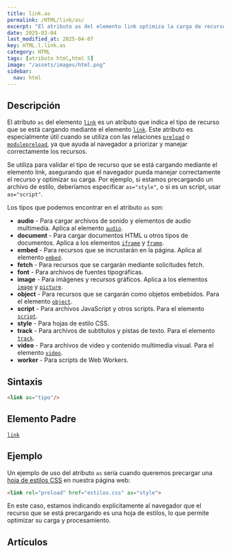 ```yaml
---
title: link.as
permalink: /HTML/link/as/
excerpt: "El atributo as del elemento link optimiza la carga de recursos en HTML."
date: 2025-03-04
last_modified_at: 2025-04-07
key: HTML.l.link.as
category: HTML
tags: [atributo html,html 5]
image: "/assets/images/html.png"
sidebar:
  nav: html
---
```


## Descripción


El atributo `as` del elemento [`link`](https://www.w3api.com/HTML/link/) es un atributo que indica el tipo de recurso que se está cargando mediante el elemento [`link`](https://www.w3api.com/HTML/link/). Este atributo es especialmente útil cuando se utiliza con las relaciones [`preload`](https://www.w3api.com/HTML/link/preload/) o [`modulepreload`](https://www.w3api.com/HTML/link/modulepreload/), ya que ayuda al navegador a priorizar y manejar correctamente los recursos.


Se utiliza para validar el tipo de recurso que se está cargando mediante el elemento link, asegurando que el navegador pueda manejar correctamente el recurso y optimizar su carga. Por ejemplo, si estamos precargando un archivo de estilo, deberíamos especificar `as="style"`, o si es un script, usar `as="script"`.


Los tipos que podemos encontrar en el atributo `as` son:

- **audio** - Para cargar archivos de sonido y elementos de audio multimedia. Aplica al elemento [`audio`](https://www.w3api.com/HTML/audio/).
- **document** - Para cargar documentos HTML u otros tipos de documentos. Aplica a los elementos [`iframe`](https://www.w3api.com/HTML/iframe/) y [`frame`](https://www.w3api.com/HTML/frame/).
- **embed** - Para recursos que se incrustarán en la página. Aplica al elemento [`embed`](https://www.w3api.com/HTML/embed/).
- **fetch** - Para recursos que se cargarán mediante solicitudes fetch.
- **font** - Para archivos de fuentes tipográficas.
- **image** - Para imágenes y recursos gráficos. Aplica a los elementos [`image`](https://www.w3api.com/HTML/image/) y [`picture`](https://www.w3api.com/HTML/picture/).
- **object** - Para recursos que se cargarán como objetos embebidos. Para el elemento [`object`](https://www.w3api.com/HTML/object/).
- **script** - Para archivos JavaScript y otros scripts. Para el elemento [`script`](https://www.w3api.com/HTML/script/).
- **style** - Para hojas de estilo CSS.
- **track** - Para archivos de subtítulos y pistas de texto. Para el elemento [`track`](https://www.w3api.com/HTML/track/).
- **video** - Para archivos de video y contenido multimedia visual. Para el elemento [`video`](https://www.w3api.com/HTML/video/).
- **worker** - Para scripts de Web Workers.

## Sintaxis


```html
<link as="tipo"/>
```


## Elemento Padre


[`link`](https://www.w3api.com/HTML/link/)


## Ejemplo


Un ejemplo de uso del atributo `as` sería cuando queremos precargar una [hoja de estilos CSS](https://www.manualweb.net/css/) en nuestra página web:


```html
<link rel="preload" href="estilos.css" as="style">
```


En este caso, estamos indicando explícitamente al navegador que el recurso que se está precargando es una hoja de estilos, lo que permite optimizar su carga y procesamiento.


## Artículos

